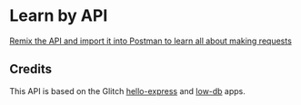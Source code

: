 # Learn by API

[Remix the API and import it into Postman to learn all about making requests](https://glitch.com/~learn-by-api)

## Credits

This API is based on the Glitch [hello-express](https://glitch.com/~hello-express) and [low-db](https://glitch.com/~low-db) apps.
